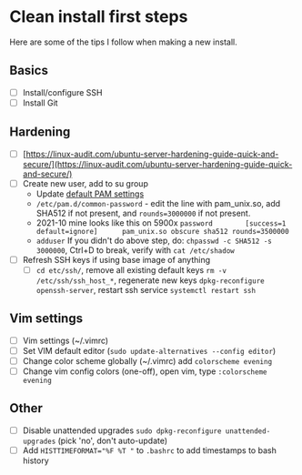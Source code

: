 # Clean install first steps
Here are some of the tips I follow when making a new install.

## Basics
- [ ]  Install/configure SSH
- [ ]  Install Git

## Hardening
- [ ]  [https://linux-audit.com/ubuntu-server-hardening-guide-quick-and-secure/](https://linux-audit.com/ubuntu-server-hardening-guide-quick-and-secure/)
- [ ]  Create new user, add to su group
    - Update [default PAM settings](https://askubuntu.com/questions/894404/how-to-increase-the-number-of-hashing-rounds-for-etc-shadow)
    - `/etc/pam.d/common-password` - edit the line with pam_unix.so, add SHA512 if not present, and `rounds=3000000` if not present.
    - 2021-10 mine looks like this on 5900x `password        [success=1 default=ignore]      pam_unix.so obscure sha512 rounds=3500000`
    - `adduser` If you didn't do above step, do: `chpasswd -c SHA512 -s 3000000`, Ctrl+D to break, verify with `cat /etc/shadow`
- [ ]  Refresh SSH keys if using base image of anything
    - [ ]  `cd etc/ssh/`, remove all existing default keys `rm -v /etc/ssh/ssh_host_*`, regenerate new keys `dpkg-reconfigure openssh-server`, restart ssh service `systemctl restart ssh`
    
## Vim settings
- [ ]  Vim settings (~/.vimrc)
- [ ]  Set VIM default editor (`sudo update-alternatives --config editor`)
- [ ]  Change color scheme globally (~/.vimrc) add `colorscheme evening`
- [ ]  Change vim config colors (one-off), open vim, type `:colorscheme evening`

## Other
- [ ] Disable unattended upgrades `sudo dpkg-reconfigure unattended-upgrades` (pick 'no', don't auto-update)
- [ ] Add `HISTTIMEFORMAT="%F %T "` to `.bashrc` to add timestamps to bash history
